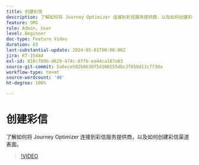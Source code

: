 ```yaml
---
title: 创建彩信
description: 了解如何将 Journey Optimizer 连接到彩信服务提供商，以及如何创建彩信渠道表面。
feature: SMS
role: Admin, User
level: Beginner
doc-type: Feature Video
duration: 63
last-substantial-update: 2024-05-01T00:00:00Z
jira: KT-15444
exl-id: 810c700b-d629-474c-8ffb-ea44ca187a03
source-git-commit: 5a6ece502b0638f5d160255dbc3f858d11c773da
workflow-type: tm+mt
source-wordcount: '46'
ht-degree: 100%

---
```



# 创建彩信

了解如何将 Journey Optimizer 连接到彩信服务提供商，以及如何创建彩信渠道表面。

>[!VIDEO](https://video.tv.adobe.com/v/3428816/?learn=on)
